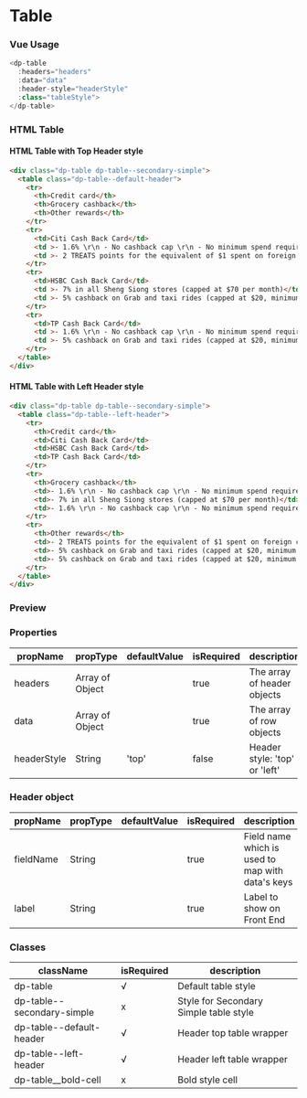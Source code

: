 # Table

### Vue Usage

```js 
<dp-table
  :headers="headers"
  :data="data"
  :header-style="headerStyle"
  :class="tableStyle">
</dp-table>
```
### HTML Table

#### HTML Table with Top Header style

```HTML
<div class="dp-table dp-table--secondary-simple">
  <table class="dp-table--default-header">
    <tr>
      <th>Credit card</th>
      <th>Grocery cashback</th>
      <th>Other rewards</th>
    </tr>
    <tr>
      <td>Citi Cash Back Card</td>
      <td >- 1.6% \r\n - No cashback cap \r\n - No minimum spend required</td>
      <td >- 2 TREATS points for the equivalent of $1 spent on foreign currency transactions</td>
    </tr>
    <tr>
      <td>HSBC Cash Back Card</td>
      <td >- 7% in all Sheng Siong stores (capped at $70 per month)</td>
      <td >- 5% cashback on Grab and taxi rides (capped at $20, minimum spend of $400 outside of Sheng Siong)</td>
    </tr>
    <tr>
      <td>TP Cash Back Card</td>
      <td >- 1.6% \r\n - No cashback cap \r\n - No minimum spend required</td>
      <td >- 5% cashback on Grab and taxi rides (capped at $20, minimum spend of $400 outside of TP Bank)</td>
    </tr>
  </table>
</div>
```

#### HTML Table with Left Header style

```HTML
<div class="dp-table dp-table--secondary-simple">
  <table class="dp-table--left-header">
    <tr>
      <th>Credit card</th>
      <td>Citi Cash Back Card</td>
      <td>HSBC Cash Back Card</td>
      <td>TP Cash Back Card</td>
    </tr>
    <tr>
      <th>Grocery cashback</th>
      <td>- 1.6% \r\n - No cashback cap \r\n - No minimum spend required</td>
      <td>- 7% in all Sheng Siong stores (capped at $70 per month)</td>
      <td>- 1.6% \r\n - No cashback cap \r\n - No minimum spend required</td>
    </tr>
    <tr>
      <th>Other rewards</th>
      <td>- 2 TREATS points for the equivalent of $1 spent on foreign currency transactions</td>
      <td>- 5% cashback on Grab and taxi rides (capped at $20, minimum spend of $400 outside of Sheng Siong)</td>
      <td>- 5% cashback on Grab and taxi rides (capped at $20, minimum spend of $400 outside of TP Bank)</td>
    </tr>
  </table>
</div>
```

### Preview
<!-- STORY -->

### Properties

| propName    | propType        | defaultValue | isRequired | description                   |
| ----------- | --------------- | ------------ | ---------- | ----------------------------- |
| headers     | Array of Object |              | true       | The array of header objects   |
| data        | Array of Object |              | true       | The array of row objects      |
| headerStyle | String          | 'top'        | false      | Header style: 'top' or 'left' |

### Header object
| propName  | propType | defaultValue | isRequired | description                                      |
| --------- | -------- | ------------ | ---------- | ------------------------------------------------ |
| fieldName | String   |              | true       | Field name which is used to map with data's keys |
| label     | String   |              | true       | Label to show on Front End                       |

### Classes

| className                  | isRequired | description                            |
| -------------------------- | ---------- | -------------------------------------- |
| dp-table                   | √          | Default table style                    |
| dp-table--secondary-simple | x          | Style for Secondary Simple table style |
| dp-table--default-header   | √          | Header top table wrapper               |
| dp-table--left-header      | √          | Header left table wrapper              |
| dp-table__bold-cell        | x          | Bold style cell                        |
